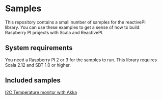 Samples
=======
This repository contains a small number of samples for the reactivePI library.
You can use these examples to get a sense of how to build Raspberry PI projects with Scala and ReactivePI.

## System requirements
You need a Raspberry PI 2 or 3 for the samples to run. 
This library requires Scala 2.12 and SBT 1.0 or higher.

## Included samples
[I2C Temperature monitor with Akka](https://github.com/ReactivePI/samples/tree/master/temperature-monitor)
